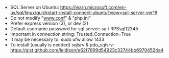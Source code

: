 
* SQL Server on Ubuntu: https://learn.microsoft.com/en-us/sql/linux/quickstart-install-connect-ubuntu?view=sql-server-ver16
* Do not modify "www.conf" & "php.ini"
* Prefer express version (3), or dev (2)
* Default username password for sql server: sa / RPSsql12345
* Important in connection string: Trusted_Connection=True
* It may be necessary to: sudo ufw allow 1433
* To install (usually is needed) sqlsrv & pdo_sqlsrv: https://gist.github.com/leidison/e62f7899d54923c32744bb69704524a4

